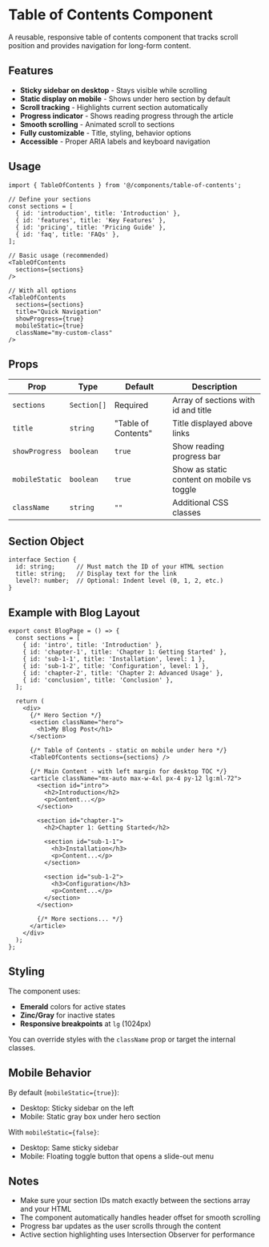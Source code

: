 # Table of Contents Component

A reusable, responsive table of contents component that tracks scroll position and provides navigation for long-form content.

## Features

- **Sticky sidebar on desktop** - Stays visible while scrolling
- **Static display on mobile** - Shows under hero section by default
- **Scroll tracking** - Highlights current section automatically
- **Progress indicator** - Shows reading progress through the article
- **Smooth scrolling** - Animated scroll to sections
- **Fully customizable** - Title, styling, behavior options
- **Accessible** - Proper ARIA labels and keyboard navigation

## Usage

```tsx
import { TableOfContents } from '@/components/table-of-contents';

// Define your sections
const sections = [
  { id: 'introduction', title: 'Introduction' },
  { id: 'features', title: 'Key Features' },
  { id: 'pricing', title: 'Pricing Guide' },
  { id: 'faq', title: 'FAQs' },
];

// Basic usage (recommended)
<TableOfContents 
  sections={sections}
/>

// With all options
<TableOfContents 
  sections={sections}
  title="Quick Navigation"
  showProgress={true}
  mobileStatic={true}
  className="my-custom-class"
/>
```

## Props

| Prop | Type | Default | Description |
|------|------|---------|-------------|
| `sections` | `Section[]` | Required | Array of sections with id and title |
| `title` | `string` | "Table of Contents" | Title displayed above links |
| `showProgress` | `boolean` | `true` | Show reading progress bar |
| `mobileStatic` | `boolean` | `true` | Show as static content on mobile vs toggle |
| `className` | `string` | `""` | Additional CSS classes |

## Section Object

```tsx
interface Section {
  id: string;      // Must match the ID of your HTML section
  title: string;   // Display text for the link
  level?: number;  // Optional: Indent level (0, 1, 2, etc.)
}
```

## Example with Blog Layout

```tsx
export const BlogPage = () => {
  const sections = [
    { id: 'intro', title: 'Introduction' },
    { id: 'chapter-1', title: 'Chapter 1: Getting Started' },
    { id: 'sub-1-1', title: 'Installation', level: 1 },
    { id: 'sub-1-2', title: 'Configuration', level: 1 },
    { id: 'chapter-2', title: 'Chapter 2: Advanced Usage' },
    { id: 'conclusion', title: 'Conclusion' },
  ];

  return (
    <div>
      {/* Hero Section */}
      <section className="hero">
        <h1>My Blog Post</h1>
      </section>

      {/* Table of Contents - static on mobile under hero */}
      <TableOfContents sections={sections} />

      {/* Main Content - with left margin for desktop TOC */}
      <article className="mx-auto max-w-4xl px-4 py-12 lg:ml-72">
        <section id="intro">
          <h2>Introduction</h2>
          <p>Content...</p>
        </section>

        <section id="chapter-1">
          <h2>Chapter 1: Getting Started</h2>
          
          <section id="sub-1-1">
            <h3>Installation</h3>
            <p>Content...</p>
          </section>

          <section id="sub-1-2">
            <h3>Configuration</h3>
            <p>Content...</p>
          </section>
        </section>

        {/* More sections... */}
      </article>
    </div>
  );
};
```

## Styling

The component uses:
- **Emerald** colors for active states
- **Zinc/Gray** for inactive states
- **Responsive breakpoints** at `lg` (1024px)

You can override styles with the `className` prop or target the internal classes.

## Mobile Behavior

By default (`mobileStatic={true}`):
- Desktop: Sticky sidebar on the left
- Mobile: Static gray box under hero section

With `mobileStatic={false}`:
- Desktop: Same sticky sidebar
- Mobile: Floating toggle button that opens a slide-out menu

## Notes

- Make sure your section IDs match exactly between the sections array and your HTML
- The component automatically handles header offset for smooth scrolling
- Progress bar updates as the user scrolls through the content
- Active section highlighting uses Intersection Observer for performance